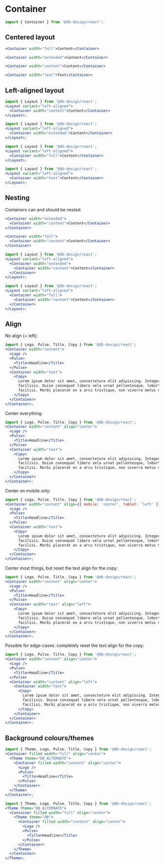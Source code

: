 # Container

```js
import { Container } from '@db-design/react';
```

<style>
  main {
    margin-right: 96px !important;
    box-sizing: border-box;
    max-width: calc(100% - 2 * 96px) !important;
  }

  main [class^='rsg--preview-'] {
    border-radius: 0 !important;
    padding: 16px 0 !important;
  }
</style>

## Centered layout

```jsx
<Container width="full">Content</Container>
```

```jsx
<Container width="extended">Content</Container>
```

```jsx
<Container width="content">Content</Container>
```

```jsx
<Container width="text">Text</Container>
```

## Left-aligned layout

```jsx
import { Layout } from '@db-design/react';
<Layout variant="left-aligned">
  <Container width="content">Content</Container>
</Layout>;
```

```jsx
import { Layout } from '@db-design/react';
<Layout variant="left-aligned">
  <Container width="extended">Content</Container>
</Layout>;
```

```jsx
import { Layout } from '@db-design/react';
<Layout variant="left-aligned">
  <Container width="full">Content</Container>
</Layout>;
```

```jsx
import { Layout } from '@db-design/react';
<Layout variant="left-aligned">
  <Container width="text">Content</Container>
</Layout>;
```

## Nesting

Containers can and should be nested.

```jsx
<Container width="extended">
  <Container width="content">Content</Container>
</Container>
```

```jsx
<Container width="full">
  <Container width="content">Content</Container>
</Container>
```

```jsx
import { Layout } from '@db-design/react';
<Layout variant="left-aligned">
  <Container width="extended">
    <Container width="content">Content</Container>
  </Container>
</Layout>;
```

```jsx
import { Layout } from '@db-design/react';
<Layout variant="left-aligned">
  <Container width="full">
    <Container width="content">Content</Container>
  </Container>
</Layout>;
```

## Align

No align (= left):

```jsx
import { Logo, Pulse, Title, Copy } from '@db-design/react';
<Container width="content">
  <Logo />
  <Pulse>
    <Title>Headline</Title>
  </Pulse>
  <Container width="text">
    <Copy>
      Lorem ipsum dolor sit amet, consecteture elit adipiscing. Integer ac urna hendrerit nisl
      facilisis. Duise consequat libero vela urnat pellentesque, lobortis porta ligula. Nulla
      facilisi. Morbi placerat ex a arcu tristique, non viverra metus mollis.
    </Copy>
  </Container>
</Container>;
```

Center everything:

```jsx
import { Logo, Pulse, Title, Copy } from '@db-design/react';
<Container width="content" align="center">
  <Logo />
  <Pulse>
    <Title>Headline</Title>
  </Pulse>
  <Container width="text">
    <Copy>
      Lorem ipsum dolor sit amet, consecteture elit adipiscing. Integer ac urna hendrerit nisl
      facilisis. Duise consequat libero vela urnat pellentesque, lobortis porta ligula. Nulla
      facilisi. Morbi placerat ex a arcu tristique, non viverra metus mollis.
    </Copy>
  </Container>
</Container>;
```

Center on mobile only:

```jsx
import { Logo, Pulse, Title, Copy } from '@db-design/react';
<Container width="content" align={{ mobile: 'center', tablet: 'left' }}>
  <Logo />
  <Pulse>
    <Title>Headline</Title>
  </Pulse>
  <Container width="text">
    <Copy>
      Lorem ipsum dolor sit amet, consecteture elit adipiscing. Integer ac urna hendrerit nisl
      facilisis. Duise consequat libero vela urnat pellentesque, lobortis porta ligula. Nulla
      facilisi. Morbi placerat ex a arcu tristique, non viverra metus mollis.
    </Copy>
  </Container>
</Container>;
```

Center most things, but reset the text align for the copy:

```jsx
import { Logo, Pulse, Title, Copy } from '@db-design/react';
<Container width="content" align="center">
  <Logo />
  <Pulse>
    <Title>Headline</Title>
  </Pulse>
  <Container width="text" align="left">
    <Copy>
      Lorem ipsum dolor sit amet, consecteture elit adipiscing. Integer ac urna hendrerit nisl
      facilisis. Duise consequat libero vela urnat pellentesque, lobortis porta ligula. Nulla
      facilisi. Morbi placerat ex a arcu tristique, non viverra metus mollis.
    </Copy>
  </Container>
</Container>;
```

Possible for edge-cases: completely reset the text align for the copy:

```jsx
import { Logo, Pulse, Title, Copy } from '@db-design/react';
<Container width="content" align="center">
  <Logo />
  <Pulse>
    <Title>Headline</Title>
  </Pulse>
  <Container width="content" align="left">
    <Container width="text">
      <Copy>
        Lorem ipsum dolor sit amet, consecteture elit adipiscing. Integer ac urna hendrerit nisl
        facilisis. Duise consequat libero vela urnat pellentesque, lobortis porta ligula. Nulla
        facilisi. Morbi placerat ex a arcu tristique, non viverra metus mollis.
      </Copy>
    </Container>
  </Container>
</Container>;
```

## Background colours/themes

```jsx
import { Theme, Logo, Pulse, Title, Copy } from '@db-design/react';
<Container filled width="full" align="center">
  <Theme theme="DB_ALTERNATE">
    <Container filled width="content" align="center">
      <Logo />
      <Pulse>
        <Title>Headline</Title>
      </Pulse>
    </Container>
  </Theme>
</Container>;
```

```jsx
import { Theme, Logo, Pulse, Title, Copy } from '@db-design/react';
<Theme theme="DB_ALTERNATE">
  <Container filled width="full" align="center">
    <Theme theme="DB">
      <Container filled width="content" align="center">
        <Logo />
        <Pulse>
          <Title>Headline</Title>
        </Pulse>
      </Container>
    </Theme>
  </Container>
</Theme>;
```
